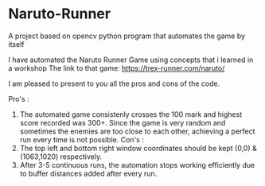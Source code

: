 # Naruto-Runner
A project based on opencv python program that automates the game by itself


I have automated the Naruto Runner Game using concepts that i learned in a workshop
The link to that game: https://trex-runner.com/naruto/

I am pleased to present to you all the pros and cons of the code.

Pro's :
1) The automated game consistenly crosses the 100 mark and highest score recorded was 300+. 
   Since the game is very random and sometimes the enemies are too close to each other,
   achieving a perfect run every time is not possible.
Con's :
1) The top left and bottom right window coordinates should be kept (0,0) & (1063,1020) respectively.
2) After 3-5 continuous runs, the automation stops working efficiently 
   due to buffer distances added after every run.
